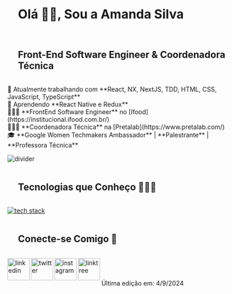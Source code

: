 
<!-- h1 without bottom border -->
<div id="user-content-toc">
  <ul align="left">
    <summary><h1 style="display: inline-block">Olá 👋🏾, Sou a Amanda Silva</h1></summary>
  </ul>
</div>

<!-- h2 without bottom border -->
<div id="user-content-toc">
  <ul align="left">
    <summary><h2 style="display: inline-block">Front-End Software Engineer & Coordenadora Técnica</h2></summary>
  </ul>
</div>

<!-- Intro start -->
<p align="left">
  🔭 Atualmente trabalhando com **React, NX, NextJS, TDD, HTML, CSS, JavaScript, TypeScript**<br>
  🌱 Aprendendo **React Native e Redux**<br>
  👩🏾‍💻 **FrontEnd Software Engineer** no [Ifood](https://institucional.ifood.com.br/)<br>
  👩🏾‍💻 **Coordenadora Técnica** na [Pretalab](https://www.pretalab.com/)<br>
  🎓 **Google Women Techmakers Ambassador** | **Palestrante** | **Professora Técnica**
</p>
<!-- Intro end -->

<!-- horizontal divider -->
<img src="https://user-images.githubusercontent.com/73097560/115834477-dbab4500-a447-11eb-908a-139a6edaec5c.gif" alt="divider" />

<!-- h2 without bottom border -->
<div id="user-content-toc">
  <ul align="left">
    <summary><h2 style="display: inline-block">Tecnologias que Conheço 👨🏾‍💻</h2></summary>
  </ul>
</div>
<!-- Tech stack icons -->
<p align="left">
  <a href="https://skillicons.dev">
    <img src="https://skillicons.dev/icons?i=git,bootstrap,css,github,html,java,js,materialui,nextjs,nodejs,react,tailwind,ts,vscode&perline=14" alt="tech stack" />
  </a>
</p>

<!-- h2 without bottom border -->
<div id="user-content-toc">
  <ul align="left">
    <summary><h2 style="display: inline-block">Conecte-se Comigo 🤝</h2></summary>
  </ul>
</div>
<!-- Icons and links -->
<p align="left">
  <a href="https://www.linkedin.com/in/amanda-silva-dev/" target="blank"><img align="left" src="https://user-images.githubusercontent.com/88904952/234979284-68c11d7f-1acc-4f0c-ac78-044e1037d7b0.png" alt="linkedin" height="50" width="50" /></a>
  <a href="https://twitter.com/amanda_dev" target="blank"><img align="left" src="https://user-images.githubusercontent.com/88904952/234980676-61bfb021-ecc8-48f7-88e6-34c1b06c4a58.png" alt="twitter" height="50" width="50" /></a>
  <a href="https://www.instagram.com/amanda_dev/" target="blank"><img align="left" src="https://user-images.githubusercontent.com/88904952/234981169-2dd1e58f-4b7e-468c-8213-034ba62156c3.png" alt="instagram" height="50" width="50" /></a>
  <a href="https://linktr.ee/Afront_Tech" target="blank"><img align="left" src="https://user-images.githubusercontent.com/88904952/234982196-562aea17-5532-4550-8c08-1c7cb994a541.png" alt="linktree" height="50" width="50" /></a>
</p>
<br><br>
<!-- Last Edited -->
<p align="left">
  Última edição em: 4/9/2024
</p>
